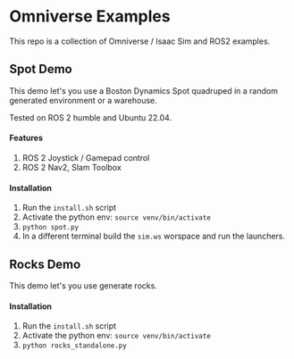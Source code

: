 # Omniverse Examples

This repo is a collection of Omniverse / Isaac Sim and ROS2 examples.

## Spot Demo

This demo let's you use a Boston Dynamics Spot quadruped in a random generated environment or a warehouse. 

Tested on ROS 2 humble and Ubuntu 22.04.

#### Features

1. ROS 2 Joystick / Gamepad control
1. ROS 2 Nav2, Slam Toolbox

#### Installation

1. Run the `install.sh` script
1. Activate the python env: `source venv/bin/activate`
1. `python spot.py` 
1. In a different terminal build the `sim.ws` worspace and run the launchers.


## Rocks Demo

This demo let's you use generate rocks. 

#### Installation

1. Run the `install.sh` script
1. Activate the python env: `source venv/bin/activate`
1. `python rocks_standalone.py` 
